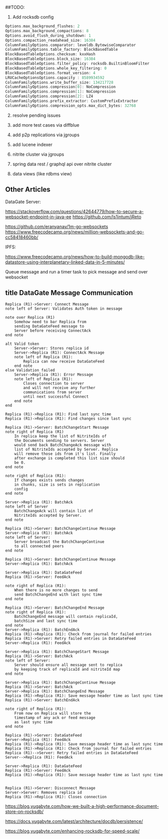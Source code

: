 ##TODO:

1. Add rocksdb config

```c++
Options.max_background_flushes: 2
Options.max_background_compactions: 8
Options.avoid_flush_during_shutdown: 1
Options.compaction_readahead_size: 16384
ColumnFamilyOptions.comparator: leveldb.BytewiseComparator
ColumnFamilyOptions.table_factory: BlockBasedTable
BlockBasedTableOptions.checksum: kxxHash
BlockBasedTableOptions.block_size: 16384
BlockBasedTableOptions.filter_policy: rocksdb.BuiltinBloomFilter
BlockBasedTableOptions.whole_key_filtering: 0
BlockBasedTableOptions.format_version: 4
LRUCacheOptionsOptions.capacity : 8589934592
ColumnFamilyOptions.write_buffer_size: 134217728
ColumnFamilyOptions.compression[0]: NoCompression
ColumnFamilyOptions.compression[1]: NoCompression
ColumnFamilyOptions.compression[2]: LZ4
ColumnFamilyOptions.prefix_extractor: CustomPrefixExtractor
ColumnFamilyOptions.compression_opts.max_dict_bytes: 32768

```
2. resolve pending issues
3. add more test cases via diffblue
4. add p2p replications via jgroups
5. add lucene indexer

6. nitrite cluster via jgroups
7. spring data rest / graphql api over nitrite cluster
8. data views (like rdbms view)

## Other Articles

DataGate Server:

https://stackoverflow.com/questions/42644779/how-to-secure-a-websocket-endpoint-in-java-ee
https://github.com/ls1intum/jReto

https://github.com/eranyanay/1m-go-websockets
https://www.freecodecamp.org/news/million-websockets-and-go-cc58418460bb/

IPFS:

https://www.freecodecamp.org/news/how-to-build-mongodb-like-datastore-using-interplanetary-linked-data-in-5-minutes/


Queue message and run a timer task to pick message and
send over websocket


## title DataGate Message Communication

    Replica (R1)->Server: Connect Message
    note left of Server: Validates Auth token in message
    
    note over Replica (R1)
        Somehow need to bar Replica from 
        sending DataGateFeed message to
        Server before receiving ConnectAck
    end note
    
    alt Valid token
        Server->Server: Stores replica id
        Server->Replica (R1): ConnectAck Message
        note left of Replica (R1):
            Replica can now receive DataGateFeed
        end note
    else Validation failed
        Server->Replica (R1): Error Message
        note left of Replica (R1): 
            Closes connection to server
            and will not receive any further
            communications from server
            until next successful Connect
        end note
    end
    
    Replica (R1)->Replica (R1): Find last sync time
    Replica (R1)->Replica (R1): Find changes since last sync
    
    Replica (R1)->Server: BatchChangeStart Message
    note right of Replica (R1)
        In replica keep the list of NitriteIds of
        the Documents sending to servers. Server
        would send back BatchChangeAck message with
        list of NitriteIds accepted by Server. Replica
        will remove those ids from it's list. Finally
        after exchange is completed this list size should
        be 0.
    end note
    
    note right of Replica (R1): 
        If changes exists sends changes 
        in chunks, size is sets in replication
        config
    end note
    
    Server->Replica (R1): BatchAck
    note left of Server
        BatchChangeAck will contain list of
        NitriteIds accepted by Server.
    end note
    
    Replica (R1)->Server: BatchChangeContinue Message
    Server->Replica (R1): BatchAck
    note left of Server:
        Server broadcast the BatchChangeContinue 
        to all connected peers
    end note
    
    Replica (R1)->Server: BatchChangeContinue Message
    Server->Replica (R1): BatchAck
    
    Server->Replica (R1): DataGateFeed
    Replica (R1)->Server: FeedAck
    
    note right of Replica (R1): 
        When there is no more changes to send
        send BatchChangeEnd with last sync time
    end note
    
    Replica (R1)->Server: BatchChangeEnd Message
    note right of Replica (R1): 
        BatchChangeEnd message will contain replicaId,
        batchSize and last sync time
    end note
    Server->Replica (R1): BatchEndAck
    Replica (R1)->Replica (R1): Check from journal for failed entries
    Replica (R1)->Server: Retry failed entries in DataGateFeed
    Server->Replica (R1): FeedAck
    
    Server->Replica (R1): BatchChangeStart Message
    Replica (R1)->Server: BatchAck
    note left of Server:
        Server should ensure all message sent to replica
        by keeping track of replicaId and nitriteId map
    end note
    
    Server->Replica (R1): BatchChangeContinue Message
    Replica (R1)->Server: BatchAck
    Server->Replica (R1): BatchChangeEnd Message
    Replica (R1)->Replica (R1): Save message header time as last sync time
    Replica (R1)->Server: BatchEndAck
    
    note right of Replica (R1):
        From now on Replica will store the
        timestamp of any ack or feed message
        as last sync time
    end note
    
    Replica (R1)->Server: DataGateFeed
    Server->Replica (R1): FeedAck
    Replica (R1)->Replica (R1): Save message header time as last sync time
    Replica (R1)->Replica (R1): Check from journal for failed entries
    Replica (R1)-->Server: Retry failed entries in DataGateFeed
    Server-->Replica (R1): FeedAck
    
    Server->Replica (R1): DataGateFeed
    Replica (R1)->Server: FeedAck
    Replica (R1)->Replica (R1): Save message header time as last sync time
    
    
    Replica (R1)->Server: Disconnect Message
    Server->Server: Removes replica id
    Replica (R1)->Replica (R1): Closes connection




https://blog.yugabyte.com/how-we-built-a-high-performance-document-store-on-rocksdb/

https://docs.yugabyte.com/latest/architecture/docdb/persistence/

https://blog.yugabyte.com/enhancing-rocksdb-for-speed-scale/


